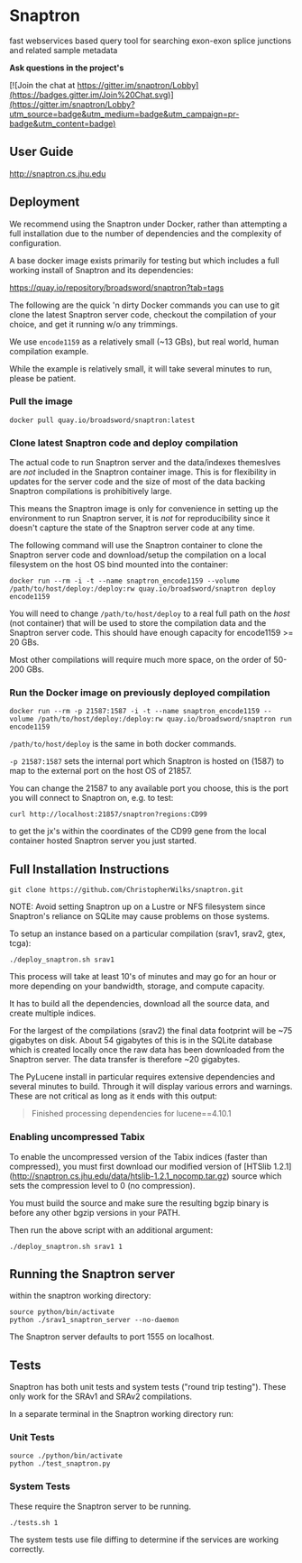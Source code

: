 # Snaptron
fast webservices based query tool for searching exon-exon splice junctions and related sample metadata

**Ask questions in the project's**

[![Join the chat at https://gitter.im/snaptron/Lobby](https://badges.gitter.im/Join%20Chat.svg)](https://gitter.im/snaptron/Lobby?utm_source=badge&utm_medium=badge&utm_campaign=pr-badge&utm_content=badge)

## User Guide ##
http://snaptron.cs.jhu.edu

## Deployment ##

We recommend using the Snaptron under Docker, rather than attempting a full installation due to the number of dependencies and the complexity of configuration.

A base docker image exists primarily for testing but which includes a full working install of Snaptron and its dependencies:

https://quay.io/repository/broadsword/snaptron?tab=tags

The following are the quick 'n dirty Docker commands you can use to git clone the latest Snaptron server code, checkout the compilation of your choice, and get it running w/o any trimmings.

We use `encode1159` as a relatively small (~13 GBs), but real world, human compilation example.

While the example is relatively small, it will take several minutes to run, please be patient.

### Pull the image ###

`docker pull quay.io/broadsword/snaptron:latest`

### Clone latest Snaptron code and deploy compilation ###

The actual code to run Snaptron server and the data/indexes themeslves are *not* included in the Snaptron container image.
This is for flexibility in updates for the server code and the size of most of the data backing Snaptron compilations is prohibitively large.  

This means the Snaptron image is only for convenience in setting up the environment to run Snaptron server, it is *not* for reproducibility since it doesn't capture the state of the Snaptron server code at any time.

The following command will use the Snaptron container to clone the Snaptron server code and download/setup the compilation on a local filesystem on the host OS bind mounted into the container:

```docker run --rm -i -t --name snaptron_encode1159 --volume /path/to/host/deploy:/deploy:rw quay.io/broadsword/snaptron deploy encode1159```

You will need to change `/path/to/host/deploy` to a real full path on the *host* (not container) that will be used to store the compilation data and the Snaptron server code.  This should have enough capacity for encode1159 >= 20 GBs.

Most other compilations will require much more space, on the order of 50-200 GBs.

### Run the Docker image on previously deployed compilation ###

```docker run --rm -p 21587:1587 -i -t --name snaptron_encode1159 --volume /path/to/host/deploy:/deploy:rw quay.io/broadsword/snaptron run encode1159```

`/path/to/host/deploy` is the same in both docker commands.

`-p 21587:1587` sets the internal port which Snaptron is hosted on (1587) to map to the external port on the host OS of 21857.

You can change the 21587 to any available port you choose, this is the port you will connect to Snaptron on, e.g. to test:

`curl http://localhost:21857/snaptron?regions:CD99` 

to get the jx's within the coordinates of the CD99 gene from the local container hosted Snaptron server you just started.

## Full Installation Instructions ##

	git clone https://github.com/ChristopherWilks/snaptron.git

NOTE: Avoid setting Snaptron up on a Lustre or NFS filesystem
since Snaptron's reliance on SQLite may cause problems on those systems.

To setup an instance based on a particular compilation (srav1, srav2, gtex, tcga):

	./deploy_snaptron.sh srav1

This process will take at least 10's of minutes and may
go for an hour or more depending on your bandwidth, storage,
and compute capacity.

It has to build all the dependencies, download all the source data, 
and create multiple indices.

For the largest of the compilations (srav2) the final data
footprint will be ~75 gigabytes on disk.  About 54 gigabytes
of this is in the SQLite database which is 
created locally once the raw data has been downloaded from 
the Snaptron server.  The data transfer is therefore ~20 gigabytes.

The PyLucene install in particular requires extensive 
dependencies and several minutes to build.  Through
it will display various errors and warnings.  These
are not critical as long as it ends with this output:

> Finished processing dependencies for lucene==4.10.1

### Enabling uncompressed Tabix ###

To enable the uncompressed version of the Tabix indices (faster than compressed), 
you must first download our modified version of 
[HTSlib 1.2.1] (http://snaptron.cs.jhu.edu/data/htslib-1.2.1_nocomp.tar.gz)
source which sets the compression level to 0 (no compression).

You must build the source and make sure the resulting bgzip binary is before any
other bgzip versions in your PATH.

Then run the above script with an additional argument:

	./deploy_snaptron.sh srav1 1

## Running the Snaptron server ##

within the snaptron working directory:

	source python/bin/activate
	python ./srav1_snaptron_server --no-daemon

The Snaptron server defaults to port 1555 on localhost.

## Tests ##

Snaptron has both unit tests and system tests ("round trip testing").
These only work for the SRAv1 and SRAv2 compilations.

In a separate terminal in the Snaptron working directory run:

### Unit Tests ###

	source ./python/bin/activate
	python ./test_snaptron.py

### System Tests ###

These require the Snaptron server to be running.

	./tests.sh 1

The system tests use file diffing to determine if
the services are working correctly.
